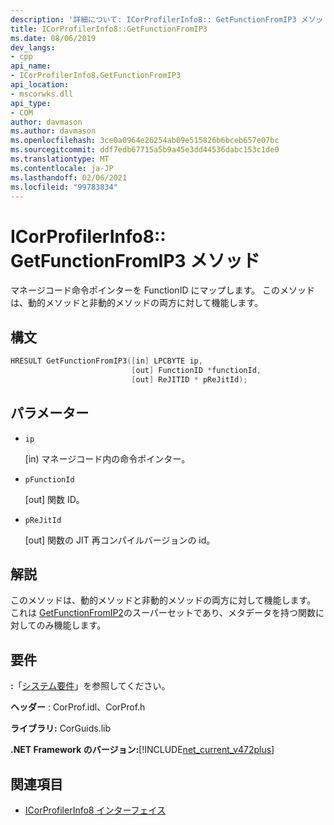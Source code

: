 ```yaml
---
description: '詳細について: ICorProfilerInfo8:: GetFunctionFromIP3 メソッド'
title: ICorProfilerInfo8::GetFunctionFromIP3
ms.date: 08/06/2019
dev_langs:
- cpp
api_name:
- ICorProfilerInfo8.GetFunctionFromIP3
api_location:
- mscorwks.dll
api_type:
- COM
author: davmason
ms.author: davmason
ms.openlocfilehash: 3ce0a0964e26254ab09e515826b6bceb657e07bc
ms.sourcegitcommit: ddf7edb67715a5b9a45e3dd44536dabc153c1de0
ms.translationtype: MT
ms.contentlocale: ja-JP
ms.lasthandoff: 02/06/2021
ms.locfileid: "99783834"
---
```

# <a name="icorprofilerinfo8getfunctionfromip3-method"></a>ICorProfilerInfo8:: GetFunctionFromIP3 メソッド

マネージコード命令ポインターを FunctionID にマップします。 このメソッドは、動的メソッドと非動的メソッドの両方に対して機能します。

## <a name="syntax"></a>構文

```cpp
HRESULT GetFunctionFromIP3([in] LPCBYTE ip,
                           [out] FunctionID *functionId,
                           [out] ReJITID * pReJitId);
```

## <a name="parameters"></a>パラメーター

- `ip`

  \[in) マネージコード内の命令ポインター。

- `pFunctionId`

  \[out] 関数 ID。

- `pReJitId`

  \[out] 関数の JIT 再コンパイルバージョンの id。

## <a name="remarks"></a>解説

このメソッドは、動的メソッドと非動的メソッドの両方に対して機能します。 これは [GetFunctionFromIP2](icorprofilerinfo4-getfunctionfromip2-method.md)のスーパーセットであり、メタデータを持つ関数に対してのみ機能します。

## <a name="requirements"></a>要件

**:**「[システム要件](../../get-started/system-requirements.md)」を参照してください。

**ヘッダー** : CorProf.idl、CorProf.h

**ライブラリ:** CorGuids.lib

**.NET Framework のバージョン:**[!INCLUDE[net_current_v472plus](../../../../includes/net-current-v472plus.md)]

## <a name="see-also"></a>関連項目

- [ICorProfilerInfo8 インターフェイス](icorprofilerinfo8-interface.md)
